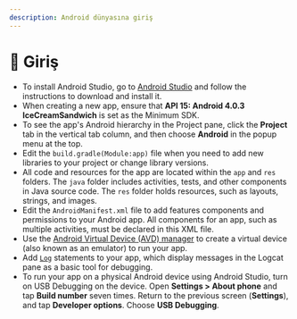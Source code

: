 ```yaml
---
description: Android dünyasına giriş
---
```


# 🔰 Giriş

* To install Android Studio, go to [Android Studio](https://developer.android.com/sdk/index.html) and follow the instructions to download and install it.
* When creating a new app, ensure that **API 15: Android 4.0.3 IceCreamSandwich** is set as the Minimum SDK.
* To see the app's Android hierarchy in the Project pane, click the **Project** tab in the vertical tab column, and then choose **Android** in the popup menu at the top.
* Edit the `build.gradle(Module:app)` file when you need to add new libraries to your project or change library versions.
* All code and resources for the app are located within the `app` and `res` folders. The `java` folder includes activities, tests, and other components in Java source code. The `res` folder holds resources, such as layouts, strings, and images.
* Edit the `AndroidManifest.xml` file to add features components and permissions to your Android app. All components for an app, such as multiple activities, must be declared in this XML file.
* Use the [Android Virtual Device \(AVD\) manager](http://developer.android.com/tools/devices/managing-avds.html) to create a virtual device \(also known as an emulator\) to run your app.
* Add [`Log`](https://developer.android.com/reference/android/util/Log.html) statements to your app, which display messages in the Logcat pane as a basic tool for debugging.
* To run your app on a physical Android device using Android Studio, turn on USB Debugging on the device. Open **Settings &gt; About phone** and tap **Build number** seven times. Return to the previous screen \(**Settings**\), and tap **Developer options**. Choose **USB Debugging**.

